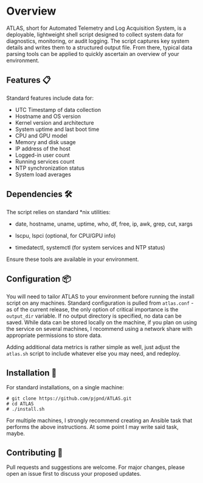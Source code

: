 Overview
========
ATLAS, short for Automated Telemetry and Log Acquisition System, is a deployable, lightweight shell script designed to collect system data for diagnostics, monitoring, or audit logging. 
The script captures key system details and writes them to a structured output file. From there, typical data parsing tools can be applied to quickly ascertain an overview of your environment.

Features 📋
-----------
Standard features include data for: 

- UTC Timestamp of data collection
- Hostname and OS version
- Kernel version and architecture
- System uptime and last boot time
- CPU and GPU model
- Memory and disk usage
- IP address of the host
- Logged-in user count
- Running services count
- NTP synchronization status
- System load averages

Dependencies 🛠
---------------
The script relies on standard *nix utilities:

- date, hostname, uname, uptime, who, df, free, ip, awk, grep, cut, xargs

- lscpu, lspci (optional, for CPU/GPU info)

- timedatectl, systemctl (for system services and NTP status)

Ensure these tools are available in your environment.

Configuration 📦
----------------
You will need to tailor ATLAS to your environment before running the install script on any machines. Standard configuration is pulled from `atlas.conf` - as of the current release, the only option of critical importance is the `output_dir` variable.
If no output directory is specified, no data can be saved. While data can be stored locally on the machine, if you plan on using the service on several machines, I recommend using a network share with appropriate permissions to store data.

Adding additional data metrics is rather simple as well, just adjust the `atlas.sh` script to include whatever else you may need, and redeploy.

Installation 🚀
--------------
For standard installations, on a single machine:

```
# git clone https://github.com/pjpnd/ATLAS.git
# cd ATLAS
# ./install.sh
```

For multiple machines, I strongly recommend creating an Ansible task that performs the above instructions. At some point I may write said task, maybe.

Contributing 🤝
---------------
Pull requests and suggestions are welcome. For major changes, please open an issue first to discuss your proposed updates.
